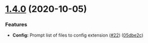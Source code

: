 # [1.4.0](https://github.com/MarioCadenas/vscode-alias-resolver/compare/v1.3.0...v1.4.0) (2020-10-05)


### Features

* **Config:** Prompt list of files to config extension ([#22](https://github.com/MarioCadenas/vscode-alias-resolver/issues/22)) ([05dbe2c](https://github.com/MarioCadenas/vscode-alias-resolver/commit/05dbe2cf78659d6847d336517d293822923b9a5f))
